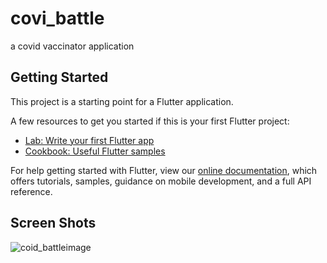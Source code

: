 # covi_battle

a covid vaccinator application 

## Getting Started

This project is a starting point for a Flutter application.

A few resources to get you started if this is your first Flutter project:

- [Lab: Write your first Flutter app](https://flutter.dev/docs/get-started/codelab)
- [Cookbook: Useful Flutter samples](https://flutter.dev/docs/cookbook)

For help getting started with Flutter, view our
[online documentation](https://flutter.dev/docs), which offers tutorials,
samples, guidance on mobile development, and a full API reference.

## Screen Shots 
![coid_battleimage](https://user-images.githubusercontent.com/68849555/120922630-e2d09e80-c6e7-11eb-9a89-5001044ce18d.jpg)
